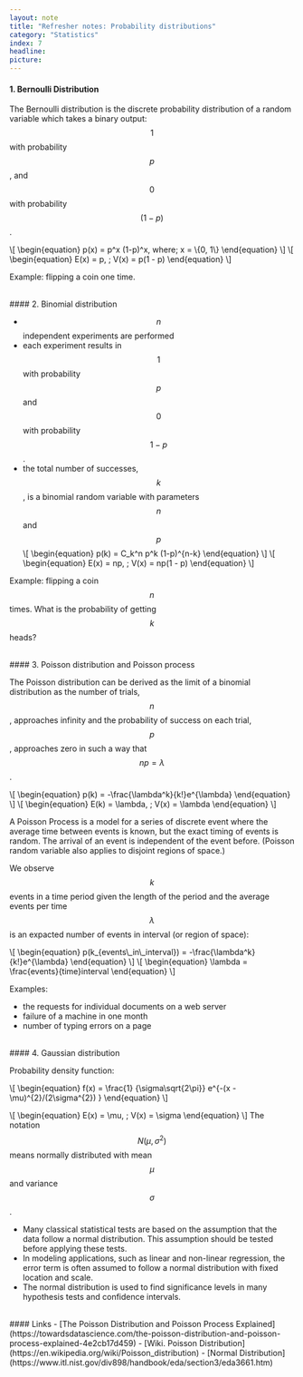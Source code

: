 ```yaml
---
layout: note
title: "Refresher notes: Probability distributions"
category: "Statistics"
index: 7
headline:
picture:
---
```


#### 1. Bernoulli Distribution
The Bernoulli distribution is the discrete probability distribution of a random variable which takes a binary output:
 $$1$$ with probability $$p$$, and $$0$$ with probability $$(1-p)$$. 

\\[
\begin{equation}
p(x) = p^x (1-p)^x, where\; x = \\{0, 1\\}
\end{equation}
\\]
\\[
\begin{equation}
E(x) = p, \; V(x) = p(1 - p)
\end{equation}
\\]

Example: flipping a coin one time.

<br>
#### 2. Binomial distribution

- $$n$$ independent experiments are performed
- each experiment results in $$1$$ with probability $$p$$ and $$0$$ with probability $$1 − p$$. 
- the total number of successes, $$k$$, is a binomial random variable with parameters $$n$$ and $$p$$
\\[
\begin{equation}
p(k) = C_k^n p^k (1-p)^{n-k}
\end{equation}
\\]
\\[
\begin{equation}
E(x) = np, \; V(x) = np(1 - p)
\end{equation}
\\]

Example: flipping a coin $$n$$ times. What is the probability of getting $$k$$ heads?

<br>
#### 3. Poisson distribution and Poisson process

The Poisson distribution can be derived as the limit of a binomial distribution as
the number of trials, $$n$$, approaches infinity and the probability of success on each trial,
$$p$$, approaches zero in such a way that $$np = \lambda$$.

\\[
\begin{equation}
p(k) = -\frac{\lambda^k}{k!}e^{\lambda}
\end{equation}
\\]
\\[
\begin{equation}
E(k) = \lambda, \; V(x) = \lambda
\end{equation}
\\]

A Poisson Process is a model for a series of discrete event where the average time between events is known,
but the exact timing of events is random. The arrival of an event is independent of the event before.
(Poisson random variable also applies to disjoint regions of space.)

We observe $$k$$ events in a time period given the length of the period and the average events per time
$$\lambda$$ is an expacted number of events in interval (or region of space):

\\[
\begin{equation}
p(k_{events\\_in\\_interval}) = -\frac{\lambda^k}{k!}e^{\lambda}
\end{equation}
\\]
\\[
\begin{equation}
\lambda = \frac{events}{time}interval
\end{equation}
\\]

Examples:

- the requests for individual documents on a web server
- failure of a machine in one month
- number of typing errors on a page

<br>
#### 4. Gaussian distribution

Probability density function:

\\[
\begin{equation}
f(x) = \frac{1} {\sigma\sqrt{2\pi}} e^{-(x - \mu)^{2}/(2\sigma^{2}) }
\end{equation}
\\]

\\[
\begin{equation}
E(x) = \mu, \; V(x) = \sigma
\end{equation}
\\]
The notation $$N(\mu, \sigma^2)$$ means normally distributed with mean $$\mu$$ and variance $$\sigma$$.


- Many classical statistical tests are based on the assumption that the data follow a normal distribution. This assumption should be tested before applying these tests.
- In modeling applications, such as linear and non-linear regression, the error term is often assumed to follow a normal distribution with fixed location and scale.
- The normal distribution is used to find significance levels in many hypothesis tests and confidence intervals. 


<br>
#### Links
- [The Poisson Distribution and Poisson Process Explained](https://towardsdatascience.com/the-poisson-distribution-and-poisson-process-explained-4e2cb17d459)
- [Wiki. Poisson Distribution](https://en.wikipedia.org/wiki/Poisson_distribution)
- [Normal Distribution](https://www.itl.nist.gov/div898/handbook/eda/section3/eda3661.htm)